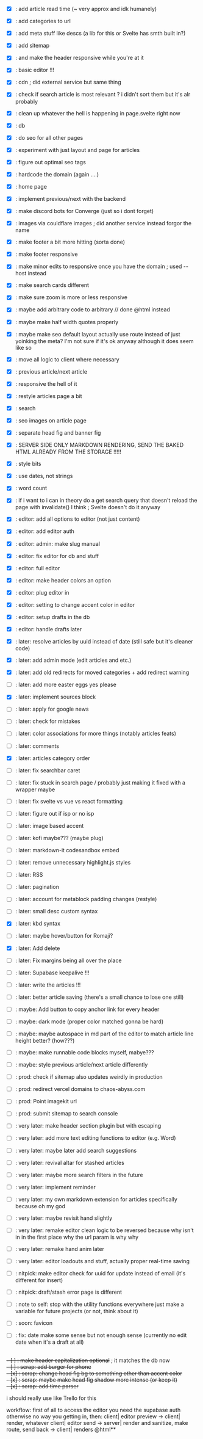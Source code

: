 - [x] : add article read time (~ very approx and idk humanely)
- [x] : add categories to url
- [x] : add meta stuff like descs (a lib for this or Svelte has smth built in?)
- [x] : add sitemap
- [x] : and make the header responsive while you're at it
- [x] : basic editor !!!
- [x] : cdn ; did external service but same thing
- [x] : check if search article is most relevant ? i didn't sort them but it's alr probably
- [x] : clean up whatever the hell is happening in page.svelte right now
- [x] : db
- [x] : do seo for all other pages
- [x] : experiment with just layout and page for articles
- [x] : figure out optimal seo tags
- [x] : hardcode the domain (again ....)
- [x] : home page
- [x] : implement previous/next with the backend
- [x] : make discord bots for Converge (just so i dont forget)
- [x] : images via couldflare images ; did another service instead forgor the name
- [x] : make footer a bit more hitting (sorta done)
- [x] : make footer responsive
- [x] : make minor edits to responsive once you have the domain ; used --host instead
- [x] : make search cards different
- [x] : make sure zoom is more or less responsive
- [x] : maybe add arbitrary code to arbitrary // done @html instead
- [x] : maybe make half width quotes properly
- [x] : maybe make seo default layout actually use route instead of just yoinking the meta? I'm not sure if it's ok anyway although it does seem like so
- [x] : move all logic to client where necessary
- [x] : previous article/next article
- [x] : responsive the hell of it
- [x] : restyle articles page a bit
- [x] : search
- [x] : seo images on article page
- [x] : separate head fig and banner fig
- [x] : SERVER SIDE ONLY MARKDOWN RENDERING, SEND THE BAKED HTML ALREADY FROM THE STORAGE !!!!!
- [x] : style bits
- [x] : use dates, not strings
- [x] : word count
- [x] : if i want to i can in theory do a get search query that doesn't reload the page with invalidate() I think ; Svelte doesn't do it anyway


- [x] : editor: add all options to editor (not just content)
- [x] : editor: add editor auth
- [x] : editor: admin: make slug manual
- [x] : editor: fix editor for db and stuff
- [x] : editor: full editor
- [x] : editor: make header colors an option
- [x] : editor: plug editor in
- [x] : editor: setting to change accent color in editor
- [x] : editor: setup drafts in the db
- [x] : editor: handle drafts later
- [x] : later: resolve articles by uuid instead of date (still safe but it's cleaner code)
- [x] : later: add admin mode (edit articles and etc.)
- [x] : later: add old redirects for moved categories + add redirect warning
- [ ] : later: add more easter eggs yes please
- [x] : later: implement sources block
- [ ] : later: apply for google news
- [ ] : later: check for mistakes
- [ ] : later: color associations for more things (notably articles feats)
- [ ] : later: comments
- [x] : later: articles category order
- [ ] : later: fix searchbar caret
- [ ] : later: fix stuck in search page / probably just making it fixed with a wrapper maybe
- [ ] : later: fix svelte vs vue vs react formatting
- [ ] : later: figure out if isp or no isp
- [ ] : later: image based accent
- [ ] : later: kofi maybe??? (maybe plug)
- [ ] : later: markdown-it codesandbox embed
- [ ] : later: remove unnecessary highlight.js styles
- [ ] : later: RSS
- [ ] : later: pagination
- [ ] : later: account for metablock padding changes (restyle)
- [ ] : later: small desc custom syntax
- [x] : later: kbd syntax
- [ ] : later: maybe hover/button for Romaji?
- [x] : later: Add delete
- [ ] : later: Fix margins being all over the place
- [ ] : later: Supabase keepalive !!!
- [ ] : later: write the articles !!!
- [ ] : later: better article saving (there's a small chance to lose one still)
- [ ] : maybe: Add button to copy anchor link for every header
- [ ] : maybe: dark mode (proper color matched gonna be hard)
- [ ] : maybe: maybe autospace in md part of the editor to match article line height better? (how???)
- [ ] : maybe: make runnable code blocks myself, mabye???
- [ ] : maybe: style previous article/next article differently
- [ ] : prod: check if sitemap also updates weirdly in production
- [ ] : prod: redirect vercel domains to chaos-abyss.com
- [ ] : prod: Point imagekit url
- [ ] : prod: submit sitemap to search console
- [ ] : very later: make header section plugin but with escaping
- [ ] : very later: add more text editing functions to editor (e.g. Word)
- [ ] : very later: maybe later add search suggestions
- [ ] : very later: revival altar for stashed articles
- [ ] : very later: maybe more search filters in the future
- [ ] : very later: implement reminder
- [ ] : very later: my own markdown extension for articles specifically because oh my god
- [ ] : very later: maybe revisit hand slightly
- [ ] : very later: remake editor clean logic to be reversed because why isn't in in the first place why the url param is why why
- [ ] : very later: remake hand anim later
- [ ] : very later: editor loadouts and stuff, actually proper real-time saving
- [ ] : nitpick: make editor check for uuid for update instead of email (it's different for insert)
- [ ] : nitpick: draft/stash error page is different
- [ ] : note to self: stop with the utility functions everywhere just make a variable for future projects (or not, think about it)
- [ ] : soon: favicon
- [ ] : fix: date make some sense but not enough sense (currently no edit date when it's a draft at all)

<br>~~- [ ] : make header capitalization optional~~ ; it matches the db now
<br>~~- [ ] : scrap: add burger for phone~~
<br>~~- [x] : scrap: change head fig bg to something other than accent color~~
<br>~~- [x] : scrap: maybe make head fig shadow more intense (or keep it)~~
<br>~~- [x] : scrap: add time parser~~

i should really use like Trello for this

workflow:
first of all to access the editor you need the supabase auth otherwise no way you getting in, then:
client| editor preview -> client| render, whatever
client| editor send -> server| render and sanitize, make route, send back -> client| renders @html**
